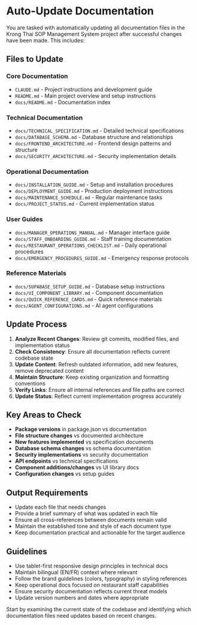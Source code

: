 # Auto-Update Documentation

You are tasked with automatically updating all documentation files in the Krong Thai SOP Management System project after successful changes have been made. This includes:

## Files to Update

### Core Documentation
- `CLAUDE.md` - Project instructions and development guide
- `README.md` - Main project overview and setup instructions
- `docs/README.md` - Documentation index

### Technical Documentation  
- `docs/TECHNICAL_SPECIFICATION.md` - Detailed technical specifications
- `docs/DATABASE_SCHEMA.md` - Database structure and relationships
- `docs/FRONTEND_ARCHITECTURE.md` - Frontend design patterns and structure
- `docs/SECURITY_ARCHITECTURE.md` - Security implementation details

### Operational Documentation
- `docs/INSTALLATION_GUIDE.md` - Setup and installation procedures
- `docs/DEPLOYMENT_GUIDE.md` - Production deployment instructions
- `docs/MAINTENANCE_SCHEDULE.md` - Regular maintenance tasks
- `docs/PROJECT_STATUS.md` - Current implementation status

### User Guides
- `docs/MANAGER_OPERATIONS_MANUAL.md` - Manager interface guide
- `docs/STAFF_ONBOARDING_GUIDE.md` - Staff training documentation  
- `docs/RESTAURANT_OPERATIONS_CHECKLIST.md` - Daily operational procedures
- `docs/EMERGENCY_PROCEDURES_GUIDE.md` - Emergency response protocols

### Reference Materials
- `docs/SUPABASE_SETUP_GUIDE.md` - Database setup instructions
- `docs/UI_COMPONENT_LIBRARY.md` - Component documentation
- `docs/QUICK_REFERENCE_CARDS.md` - Quick reference materials
- `docs/AGENT_CONFIGURATIONS.md` - AI agent configurations

## Update Process

1. **Analyze Recent Changes**: Review git commits, modified files, and implementation status
2. **Check Consistency**: Ensure all documentation reflects current codebase state
3. **Update Content**: Refresh outdated information, add new features, remove deprecated content
4. **Maintain Structure**: Keep existing organization and formatting conventions
5. **Verify Links**: Ensure all internal references and file paths are correct
6. **Update Status**: Reflect current implementation progress accurately

## Key Areas to Check

- **Package versions** in package.json vs documentation
- **File structure changes** vs documented architecture
- **New features implemented** vs specification documents  
- **Database schema changes** vs schema documentation
- **Security implementations** vs security documentation
- **API endpoints** vs technical specifications
- **Component additions/changes** vs UI library docs
- **Configuration changes** vs setup guides

## Output Requirements

- Update each file that needs changes
- Provide a brief summary of what was updated in each file
- Ensure all cross-references between documents remain valid
- Maintain the established tone and style of each document type
- Keep documentation practical and actionable for the target audience

## Guidelines

- Use tablet-first responsive design principles in technical docs
- Maintain bilingual (EN/FR) context where relevant  
- Follow the brand guidelines (colors, typography) in styling references
- Keep operational docs focused on restaurant staff capabilities
- Ensure security documentation reflects current threat models
- Update version numbers and dates where appropriate

Start by examining the current state of the codebase and identifying which documentation files need updates based on recent changes.